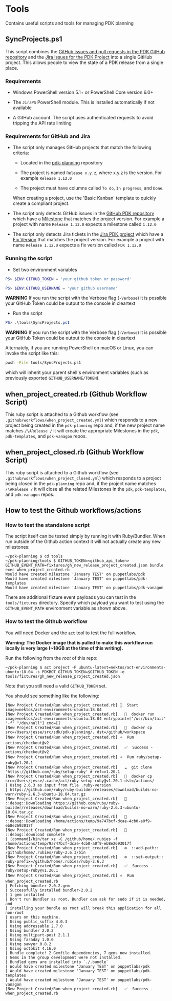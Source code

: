 # Tools

Contains useful scripts and tools for managing PDK planning

## SyncProjects.ps1

This script combines the [GitHub issues and pull requests in the PDK GitHub repository](https://github.com/puppetlabs/pdk) and the [Jira issues for the PDK Project](https://tickets.puppetlabs.com/projects/PDK/issues) into a single GitHub project. This allows people to view the state of a PDK release from a single place.

### Requirements

* Windows PowerShell version 5.1+ or PowerShell Core version 6.0+

* The `JiraPS` PowerShell module. This is installed automatically if not available

* A GitHub account. The script uses authenticated requests to avoid tripping the API rate limiting

### Requirements for GitHub and Jira

* The script only manages GitHub projects that match the following criteria:

  * Located in the [pdk-planning](https://github.com/puppetlabs/pdk-planning) repository

  * The project is named `Release x.y.z`, where x.y.z is the version.  For example `Release 1.12.0`

  * The project must have columns called `To do`, `In progress`, and `Done`.

  When creating a project, use the 'Basic Kanban' template to quickly create a compliant project.

* The script only detects GitHub issues in the [GitHub PDK repository](https://github.com/puppetlabs/pdk) which have a [Milestone](https://github.com/puppetlabs/pdk/milestones) that matches the project version.  For example a project with name `Release 1.12.0` expects a milestone called `1.12.0`

* The script only detects Jira tickets in the [Jira PDK project](https://tickets.puppetlabs.com/projects/PDK/issues) which have a [Fix Version](https://tickets.puppetlabs.com/projects/PDK?selectedItem=com.atlassian.jira.jira-projects-plugin:release-page&status=released-unreleased&contains=PDK) that matches the project version.  For example a project with name `Release 1.12.0` expects a fix version called `PDK 1.12.0`

### Running the script

* Set two environment variables

``` powershell
PS> $ENV:GITHUB_TOKEN = 'your github token or password'

PS> $ENV:GITHUB_USERNAME = 'your github username'
```

**WARNING** If you run the script with the Verbose flag (`-Verbose`) it is possible your GitHub Token could be output to the console in cleartext

* Run the script

``` powershell
PS> .\tools\SyncProjects.ps1
```

**WARNING** If you run the script with the Verbose flag (`-Verbose`) it is possible your GitHub Token could be output to the console in cleartext

Alternately, if you are running PowerShell on macOS or Linux, you can invoke the script like this:

```bash
pwsh -File tools/SyncProjects.ps1
```

which will inherit your parent shell's environment variables (such as previously exported `GITHUB_USERNAME/TOKEN`).

## when\_project\_created.rb (Github Workflow Script)

This ruby script is attached to a Github workflow (see `.github/workflows/when_project_created.yml`) which responds
to a new project being created in the `pdk-planning` repo and, if the new project name matches `/\ARelease /` it
will create the appropriate Milestones in the `pdk`, `pdk-templates`, and `pdk-vanagon` repos.

## when\_project\_closed.rb (Github Workflow Script)

This ruby script is attached to a Github workflow (see `.github/workflows/when_project_closed.yml`) which responds
to a project being closed in the `pdk-planning` repo and, if the project name matches `/\ARelease /` it
will close all the related Milestones in the `pdk`, `pdk-templates`, and `pdk-vanagon` repos.

## How to test the Github workflows/actions

### How to test the standalone script

The script itself can be tested simply by running it with Ruby/Bundler. When run outside of the Github action context
it will not actually create any new milestones:

```
~/pdk-planning $ cd tools
~/pdk-planning/tools $ GITHUB_TOKEN=<github_api_token> GITHUB_EVENT_PATH=fixtures/gh_new_release_project_created.json bundle exec when_project_created.rb
Would have created milestone 'January TEST' on puppetlabs/pdk
Would have created milestone 'January TEST' on puppetlabs/pdk-templates
Would have created milestone 'January TEST' on puppetlabs/pdk-vanagon
```

There are additional fixture event payloads you can test in the `tools/fixtures` directory. Specify which payload
you want to test using the `GITHUB_EVENT_PATH` environment variable as shown above.

### How to test the Github workflow

You will need Docker and the [`act`](https://github.com/nektos/act#installation) tool to test the full workflow.

**Warning: The Docker image that is pulled to make this workflow run locally is very large (~18GB at the time of this writing).**

Run the following from the _root_ of this repo:

```
~/pdk-planning $ act project -P ubuntu-latest=nektos/act-environments-ubuntu:18.04 -s PDKBOT_GITHUB_TOKEN=$GITHUB_TOKEN -e tools/fixtures/gh_new_release_project_created.json
```

Note that you still need a valid `GITHUB_TOKEN` set.

You should see something like the following:

```
[New Project Created/Run when_project_created.rb] 🚀  Start image=nektos/act-environments-ubuntu:18.04
[New Project Created/Run when_project_created.rb]   🐳  docker run image=nektos/act-environments-ubuntu:18.04 entrypoint=["/usr/bin/tail" "-f" "/dev/null"] cmd=[]
[New Project Created/Run when_project_created.rb]   🐳  docker cp src=/Users/jesse/src/sdk/pdk-planning/. dst=/github/workspace
[New Project Created/Run when_project_created.rb] ⭐  Run actions/checkout@v2
[New Project Created/Run when_project_created.rb]   ✅  Success - actions/checkout@v2
[New Project Created/Run when_project_created.rb] ⭐  Run ruby/setup-ruby@v1.20.1
[New Project Created/Run when_project_created.rb]   ☁  git clone 'https://github.com/ruby/setup-ruby' # ref=v1.20.1
[New Project Created/Run when_project_created.rb]   🐳  docker cp src=/Users/jesse/.cache/act/ruby-setup-ruby@v1.20.1 dst=/actions/
| Using 2.6.3 as input from file .ruby-version
| https://github.com/ruby/ruby-builder/releases/download/builds-no-warn/ruby-2.6.3-ubuntu-18.04.tar.gz
[New Project Created/Run when_project_created.rb]   💬  ::debug::Downloading https://github.com/ruby/ruby-builder/releases/download/builds-no-warn/ruby-2.6.3-ubuntu-18.04.tar.gz
[New Project Created/Run when_project_created.rb]   💬  ::debug::Downloading /home/actions/temp/9a747bcf-dcae-4cb0-a0f9-eb8e2693017f
[New Project Created/Run when_project_created.rb]   💬  ::debug::download complete
| [command]/bin/tar xz -C /github/home/.rubies -f /home/actions/temp/9a747bcf-dcae-4cb0-a0f9-eb8e2693017f
[New Project Created/Run when_project_created.rb]   ⚙  ::add-path:: /github/home/.rubies/ruby-2.6.3/bin
[New Project Created/Run when_project_created.rb]   ⚙  ::set-output:: ruby-prefix=/github/home/.rubies/ruby-2.6.3
[New Project Created/Run when_project_created.rb]   ✅  Success - ruby/setup-ruby@v1.20.1
[New Project Created/Run when_project_created.rb] ⭐  Run when_project_created.rb
| Fetching bundler-2.0.2.gem
| Successfully installed bundler-2.0.2
| 1 gem installed
| Don't run Bundler as root. Bundler can ask for sudo if it is needed, and
| installing your bundle as root will break this application for all non-root
| users on this machine.
| Using public_suffix 4.0.3
| Using addressable 2.7.0
| Using bundler 2.0.2
| Using multipart-post 2.1.1
| Using faraday 1.0.0
| Using sawyer 0.8.2
| Using octokit 4.16.0
| Bundle complete! 2 Gemfile dependencies, 7 gems now installed.
| Gems in the group development were not installed.
| Bundled gems are installed into `./.bundle`
| Would have created milestone 'January TEST' on puppetlabs/pdk
| Would have created milestone 'January TEST' on puppetlabs/pdk-templates
| Would have created milestone 'January TEST' on puppetlabs/pdk-vanagon
[New Project Created/Run when_project_created.rb]   ✅  Success - when_project_created.rb
```
